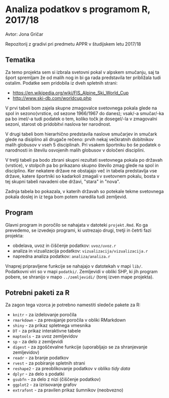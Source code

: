 # Analiza podatkov s programom R, 2017/18

Avtor: Jona Gričar

Repozitorij z gradivi pri predmetu APPR v študijskem letu 2017/18

## Tematika

Za temo projekta sem si izbrala svetovni pokal v alpskem smučanju, saj ta šport spremljam že od malih nog in bi ga rada predstavila ter približala tudi ostalim. Podatke sem pridobila iz dveh spletnih strani:
* https://en.wikipedia.org/wiki/FIS_Alpine_Ski_World_Cup
* http://www.ski-db.com/worldcup.php

V prvi tabeli bom zajela skupne zmagovalce svetovnega pokala glede na spol in sezono(vrstice, od sezone 1966/1967 do danes); vsak/-a smučar/-ka pa bo imel/-a tudi podatek o tem, koliko točk je dosegel/-la v zmagovalni sezoni, starost ob pridobitvi naslova ter narodnost.

V drugi tabeli bom hierarhično predstavila naslove smučarjev in smučark glede na disiplino ali drugače rečeno: prvih nekaj večkratnih dobitnikov malih globusov v vseh 5 disciplinah. Pri vsakem športniku bo še podatek o narodnosti in številu osvojenih malih globusov v določeni disciplini.

V tretji tabeli pa bodo zbrani skupni rezultati svetovnega pokala po državah (vrstice), v stolpcih pa bo prikazano skupno število zmag glede na spol in disciplino. Ker nekatere države ne obstajajo več in tabela predstavlja vse države, katere športniki so kadarkoli zmagali v svetovnem pokalu, bosta v tej skupni tabeli navadeni obe državi, "stara" in "nova".

Zadnja tabela bo pokazala, v katerih državah so potekale tekme svetovnega pokala doslej in iz tega bom potem naredila tudi zemljevid.

## Program

Glavni program in poročilo se nahajata v datoteki `projekt.Rmd`. Ko ga prevedemo,
se izvedejo programi, ki ustrezajo drugi, tretji in četrti fazi projekta:

* obdelava, uvoz in čiščenje podatkov: `uvoz/uvoz.r`
* analiza in vizualizacija podatkov: `vizualizacija/vizualizacija.r`
* napredna analiza podatkov: `analiza/analiza.r`

Vnaprej pripravljene funkcije se nahajajo v datotekah v mapi `lib/`. Podatkovni
viri so v mapi `podatki/`. Zemljevidi v obliki SHP, ki jih program pobere, se
shranijo v mapo `../zemljevidi/` (torej izven mape projekta).

## Potrebni paketi za R

Za zagon tega vzorca je potrebno namestiti sledeče pakete za R:

* `knitr` - za izdelovanje poročila
* `rmarkdown` - za prevajanje poročila v obliki RMarkdown
* `shiny` - za prikaz spletnega vmesnika
* `DT` - za prikaz interaktivne tabele
* `maptools` - za uvoz zemljevidov
* `sp` - za delo z zemljevidi
* `digest` - za zgoščevalne funkcije (uporabljajo se za shranjevanje zemljevidov)
* `readr` - za branje podatkov
* `rvest` - za pobiranje spletnih strani
* `reshape2` - za preoblikovanje podatkov v obliko *tidy data*
* `dplyr` - za delo s podatki
* `gsubfn` - za delo z nizi (čiščenje podatkov)
* `ggplot2` - za izrisovanje grafov
* `extrafont` - za pravilen prikaz šumnikov (neobvezno)
